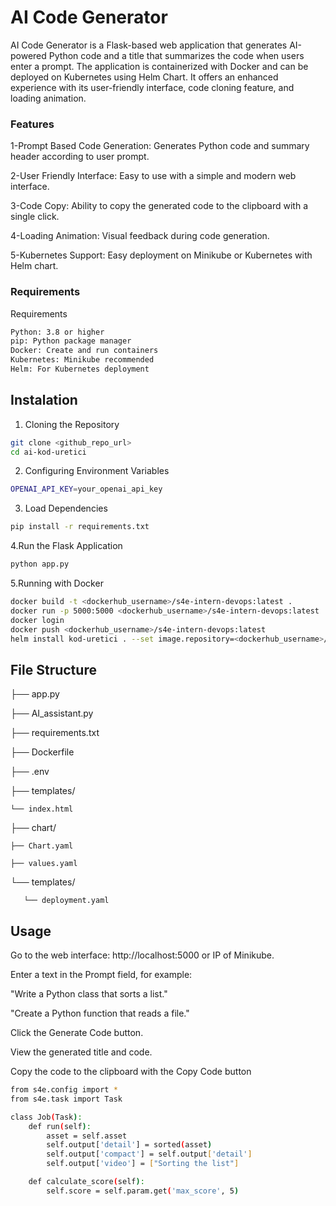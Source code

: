 # AI Code Generator

AI Code Generator is a Flask-based web application that generates AI-powered Python code and a title that summarizes the code when users enter a prompt. The application is containerized with Docker and can be deployed on Kubernetes using Helm Chart. It offers an enhanced experience with its user-friendly interface, code cloning feature, and loading animation.

### Features

1-Prompt Based Code Generation: Generates Python code and summary header according to user prompt.

2-User Friendly Interface: Easy to use with a simple and modern web interface.

3-Code Copy: Ability to copy the generated code to the clipboard with a single click.

4-Loading Animation: Visual feedback during code generation.

5-Kubernetes Support: Easy deployment on Minikube or Kubernetes with Helm chart.

### Requirements

Requirements

```bash
Python: 3.8 or higher
pip: Python package manager
Docker: Create and run containers
Kubernetes: Minikube recommended
Helm: For Kubernetes deployment
```

## Instalation

1. Cloning the Repository

```bash
git clone <github_repo_url>
cd ai-kod-uretici
```

2. Configuring Environment Variables

```bash
OPENAI_API_KEY=your_openai_api_key
```

3. Load Dependencies

```bash
pip install -r requirements.txt
```

4.Run the Flask Application

```bash
python app.py
```

5.Running with Docker

```bash
docker build -t <dockerhub_username>/s4e-intern-devops:latest .
docker run -p 5000:5000 <dockerhub_username>/s4e-intern-devops:latest
docker login
docker push <dockerhub_username>/s4e-intern-devops:latest
helm install kod-uretici . --set image.repository=<dockerhub_username>/s4e-intern-devops,image.tag=latest
```

## File Structure

├── app.py

├── AI_assistant.py

├── requirements.txt

├── Dockerfile

├── .env

├── templates/

    └── index.html

├── chart/

    ├── Chart.yaml

    ├── values.yaml

└── templates/

       └── deployment.yaml

## Usage

Go to the web interface: http://localhost:5000 or IP of Minikube.

Enter a text in the Prompt field, for example:

"Write a Python class that sorts a list."

"Create a Python function that reads a file."

Click the Generate Code button.

View the generated title and code.

Copy the code to the clipboard with the Copy Code button

```bash
from s4e.config import *
from s4e.task import Task

class Job(Task):
    def run(self):
        asset = self.asset
        self.output['detail'] = sorted(asset)
        self.output['compact'] = self.output['detail']
        self.output['video'] = ["Sorting the list"]

    def calculate_score(self):
        self.score = self.param.get('max_score', 5)
```

